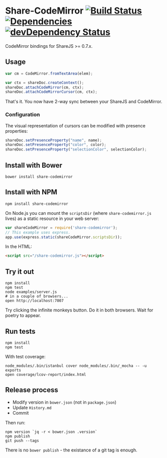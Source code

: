 # Share-CodeMirror [![Build Status](https://secure.travis-ci.org/share/share-codemirror.png)](http://travis-ci.org/share/share-codemirror) [![Dependencies](https://david-dm.org/share/share-codemirror.png)](https://david-dm.org/share/share-codemirror) [![devDependency Status](https://david-dm.org/share/share-codemirror/dev-status.png)](https://david-dm.org/share/share-codemirror#info=devDependencies)
CodeMirror bindings for ShareJS >= 0.7.x.

## Usage

```javascript
var cm = CodeMirror.fromTextArea(elem);

var ctx = shareDoc.createContext();
shareDoc.attachCodeMirror(cm, ctx);
shareDoc.attachCodeMirrorCursor(cm, ctx);
```

That's it. You now have 2-way sync between your ShareJS and CodeMirror.

### Configuration

The visual representation of cursors can be modified with presence properties:

```javascript
shareDoc.setPresenceProperty("name", name);
shareDoc.setPresenceProperty("color", color);
shareDoc.setPresenceProperty("selectionColor", selectionColor);
```

## Install with Bower

```
bower install share-codemirror
```

## Install with NPM

```
npm install share-codemirror
```

On Node.js you can mount the `scriptsDir` (where `share-codemirror.js` lives) as a static resource
in your web server:

```javascript
var shareCodeMirror = require('share-codemirror');
// This example uses express.
app.use(express.static(shareCodeMirror.scriptsDir));
```

In the HTML:

```html
<script src="/share-codemirror.js"></script>
```

## Try it out

```
npm install
npm test
node examples/server.js
# in a couple of browsers...
open http://localhost:7007
```

Try clicking the infinite monkeys button. Do it in both browsers.
Wait for poetry to appear.

## Run tests

```
npm install
npm test
```

With test coverage:

```
node_modules/.bin/istanbul cover node_modules/.bin/_mocha -- -u exports
open coverage/lcov-report/index.html
```

## Release process

* Modify version in `bower.json` (not in `package.json`)
* Update `History.md`
* Commit

Then run:

```
npm version `jq -r < bower.json .version`
npm publish
git push --tags
```

There is no `bower publish` - the existance of a git tag is enough.

